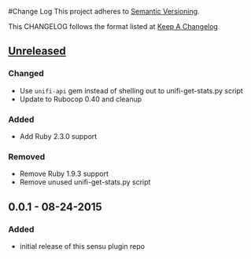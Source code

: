 #Change Log
This project adheres to [Semantic Versioning](http://semver.org/).

This CHANGELOG follows the format listed at [Keep A Changelog](http://keepachangelog.com/)

## [Unreleased]
### Changed
- Use `unifi-api` gem instead of shelling out to unifi-get-stats.py script
- Update to Rubocop 0.40 and cleanup

### Added
- Add Ruby 2.3.0 support

### Removed
- Remove Ruby 1.9.3 support
- Remove unused unifi-get-stats.py script

## 0.0.1 - 08-24-2015
### Added
- initial release of this sensu plugin repo

[Unreleased]: https://github.com/sensu-plugins/sensu-plugins-ubiquiti/compare/0.0.2...HEAD
